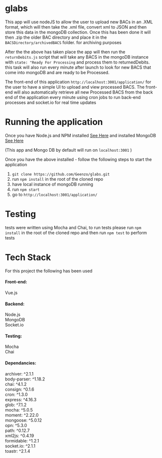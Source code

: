 # glabs
This app will use nodeJS to allow the user to upload new BACs in an .XML format, which will then take the .xml file, convert xml to JSON and then store this data in the mongoDB collection. Once this has been done it will then .zip the older BAC directory and place it in the `BACSDirectory/archivedBACS` folder. for archiving purposes

After the the above has taken place the app will then run the `returnDebits.js` script that will take any BACS in the mongoDB instance with `state: "Ready For Processing` and process them to returnedDebits. this task will also run every minute after launch to look for new BACS that come into mongoDB and are ready to be Processed.

The front-end of this application `http://localhost:3001/application/` for the user to have a simple UI to upload and view processed BACS. The front-end will also automatically retrieve all new Processed BACS from the back end of the application every minute using cron jobs to run back-end processes and socket.io for real time updates

# Running the application
Once you have Node.js and NPM installed [See Here](https://docs.npmjs.com/getting-started/installing-node)
and installed MongoDB [See Here](https://docs.mongodb.com/manual/installation/)

(This app and Mongo DB by default will run on `localhost:3001` )

Once you have the above installed - follow the following steps to start the application

1. `git clone https://github.com/Geenzo/glabs.git`
2. run `npm install` in the root of the cloned repo
3. have local instance of mongoDB running
4. run `npm start`
5. go to `http://localhost:3001/application/`


# Testing

 tests were written using Mocha and Chai, to run tests please run `npm install` 
 in the root of the cloned repo and then run `npm test` to perform tests

 # Tech Stack

 For this project the following has been used

 <h4>Front-end:</h4>
 Vue.js

 <h4>Backend:</h4>
 Node.js<br>
 MongoDB<br>
 Socket.io

<h4>Testing:</h4>
Mocha<br>
Chai

<h4>Dependancies:</h4>
archiver: ^2.1.1<br>
body-parser: ^1.18.2<br>
chai: ^4.1.2<br>
consign: ^0.1.6<br>
cron: ^1.3.0<br>
express: ^4.16.3<br>
glob: ^7.1.2<br>
mocha: ^5.0.5<br>
moment: ^2.22.0<br>
mongoose: ^5.0.12<br>
opn: ^5.3.0<br>
path: ^0.12.7<br>
xml2js: ^0.4.19<br>
formidable: ^1.2.1<br>
socket.io: ^2.1.1<br>
toastr: ^2.1.4<br>